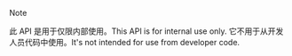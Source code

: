 
> [!NOTE] 
> <span data-ttu-id="0032c-101">此 API 是用于仅限内部使用。</span><span class="sxs-lookup"><span data-stu-id="0032c-101">This API is for internal use only.</span></span> <span data-ttu-id="0032c-102">它不用于从开发人员代码中使用。</span><span class="sxs-lookup"><span data-stu-id="0032c-102">It's not intended for use from developer code.</span></span>
